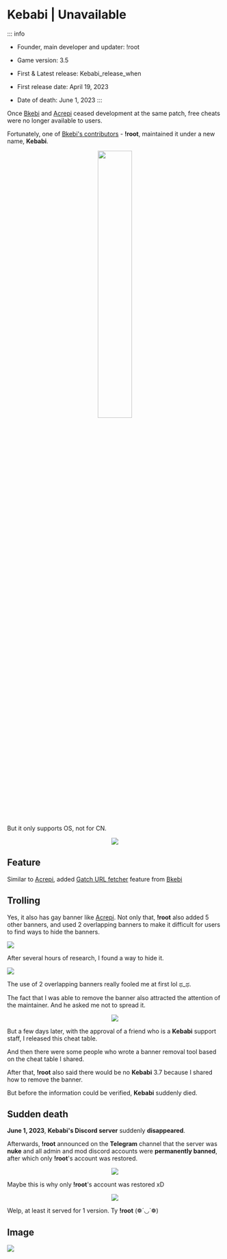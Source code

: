 # Kebabi | Unavailable

::: info
- Founder, main developer and updater: !root

- Game version: 3.5

- First & Latest release: Kebabi_release_when

- First release date: April 19, 2023

- Date of death: June 1, 2023
:::

Once [Bkebi](/cheats/bkebi) and [Acrepi](/cheats/acrepi) ceased development at the same patch, free cheats were no longer available to users.

Fortunately, one of [Bkebi's contributors](/cheats/bkebi#contributors) - **!root**, maintained it under a new name, **Kebabi**.


<p align="center">
<img src="/cheats/kebabi/logo.webp" width=40%>
</p>

But it only supports OS, not for CN.

<p align="center">
<img src="/cheats/kebabi/os.webp">
</p>

## Feature
Similar to [Acrepi](/cheats/acrepi), added [Gatch URL fetcher](/features/misc#gacha-fetch-url) feature from [Bkebi](/cheats/bkebi)

## Trolling
Yes, it also has gay banner like [Acrepi](/cheats/acrepi). Not only that, **!root** also added 5 other banners, and used 2 overlapping banners to make it difficult for users to find ways to hide the banners.

<img src="/cheats/kebabi/0.webp">

After several hours of research, I found a way to hide it.

<img src="/cheats/kebabi/ce.webp">

The use of 2 overlapping banners really fooled me at first lol ಥ_ಥ.

The fact that I was able to remove the banner also attracted the attention of the maintainer. And he asked me not to spread it.

<p align="center">
<img src="/cheats/kebabi/caught.webp">
</p>

But a few days later, with the approval of a friend who is a **Kebabi** support staff, I released this cheat table.

And then there were some people who wrote a banner removal tool based on the cheat table I shared.

After that, **!root** also said there would be no **Kebabi** 3.7 because I shared how to remove the banner.

But before the information could be verified, **Kebabi** suddenly died.

## Sudden death
**June 1, 2023**, **Kebabi's Discord server** suddenly **disappeared**. 

Afterwards, **!root** announced on the **Telegram** channel that the server was **nuke** and all admin and mod discord accounts were **permanently banned**, after which only **!root**'s account was restored.

<p align="center">
<img src="/cheats/kebabi/death.webp">
</p>

Maybe this is why only **!root**'s account was restored xD

<p align="center">
<img src="/cheats/kebabi/nitro.webp">
</p>

Welp, at least it served for 1 version. Ty **!root** (❁´◡`❁)

## Image

<img src="/cheats/kebabi/kebabi.webp">